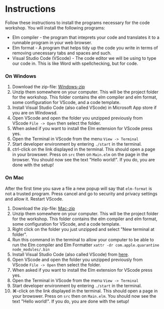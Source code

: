 # Instructions

Follow these instructions to install the programs necessary for the code workshop. You will install the following programs:

- Elm compiler - the program that inteprets your code and translates it to a runnable program in your web browser.
- Elm format - A program that helps tidy up the code you write in terms of removing unecessary tabs and spaces and such.
- Visual Studio Code (VScode) - The code editor we will be using to type our code in. This is like Word with spellchecking, but for code.

### On Windows

1. Download the zip-file: [Windows-zip](https://github.com/Mousaka/elm-verkstad/raw/main/elm-workshop-windows.zip)
2. Unzip them somewhere on your computer. This will be the project folder for the workshop. This folder contains the elm compiler and elm format, some configuration for VScode, and a code template.
3. Install Visual Studio Code (also called VScode) in Microsoft App store if you are on Windowsd.
4. Open VScode and open the folder you unzipped previously from VScode `File -> Open` then select the folder.
5. When asked if you want to install the Elm extension for VScode press yes.
6. Open the Terminal in VScode from the menu `View -> Terminal`
7. Start developer environment by entering `./start` in the terminal.
8. ctrl-click on the link displayed in the terminal. This should open a page in your browswer. Press on `src` then on `Main.elm` on the page in the browser. You should now see the text "Hello world!". If you do, you are done with the setup!

### On Mac

After the first time you save a file a new popup will say that `elm-format` is not a trusted program. Press cancel and go to security and privacy settings and allow it. Restart VScode.

1. Download the zip-file: [Mac-zip](https://github.com/Mousaka/elm-verkstad/raw/main/elm-workshop-macos.zip)
2. Unzip them somewhere on your computer. This will be the project folder for the workshop. This folder contains the elm compiler and elm format, some configuration for VScode, and a code template.
3. Right click on the folder you just unzipped and select "New terminal at folder".
4. Run this command in the terminal to allow your computer to be able to run the Elm compiler and Elm Formatter `xattr -dr com.apple.quarantine node_modules/.bin`
5. Install Visual Studio Code (also called VScode) from [here](https://code.visualstudio.com/download).
6. Open VScode and open the folder you unzipped previously from VScode `File -> Open` then select the folder.
7. When asked if you want to install the Elm extension for VScode press yes.
8. Open the Terminal in VScode from the menu `View -> Terminal`
9. Start developer environment by entering `./start` in the terminal.
10. ⌘-click on the link displayed in the terminal. This should open a page in your browswer. Press on `src` then on `Main.elm`. You should now see the text "Hello world!". If you do, you are done with the setup!
